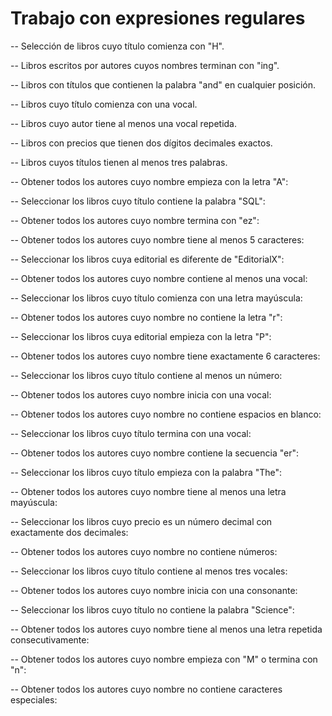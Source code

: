 # Trabajo con expresiones regulares

-- Selección de libros cuyo título comienza con "H".

-- Libros escritos por autores cuyos nombres terminan con "ing".

-- Libros con títulos que contienen la palabra "and" en cualquier posición.

-- Libros cuyo título comienza con una vocal.

-- Libros cuyo autor tiene al menos una vocal repetida.

-- Libros con precios que tienen dos dígitos decimales exactos.

-- Libros cuyos títulos tienen al menos tres palabras.

-- Obtener todos los autores cuyo nombre empieza con la letra "A":

-- Seleccionar los libros cuyo título contiene la palabra "SQL":

-- Obtener todos los autores cuyo nombre termina con "ez":

-- Obtener todos los autores cuyo nombre tiene al menos 5 caracteres:

-- Seleccionar los libros cuya editorial es diferente de "EditorialX":

-- Obtener todos los autores cuyo nombre contiene al menos una vocal:

-- Seleccionar los libros cuyo título comienza con una letra mayúscula:

-- Obtener todos los autores cuyo nombre no contiene la letra "r":

-- Seleccionar los libros cuya editorial empieza con la letra "P":

-- Obtener todos los autores cuyo nombre tiene exactamente 6 caracteres:

-- Seleccionar los libros cuyo título contiene al menos un número:

-- Obtener todos los autores cuyo nombre inicia con una vocal:

-- Obtener todos los autores cuyo nombre no contiene espacios en blanco:

-- Seleccionar los libros cuyo título termina con una vocal:

-- Obtener todos los autores cuyo nombre contiene la secuencia "er":

-- Seleccionar los libros cuyo título empieza con la palabra "The":

-- Obtener todos los autores cuyo nombre tiene al menos una letra mayúscula:

-- Seleccionar los libros cuyo precio es un número decimal con exactamente dos decimales:

-- Obtener todos los autores cuyo nombre no contiene números:

-- Seleccionar los libros cuyo título contiene al menos tres vocales:

-- Obtener todos los autores cuyo nombre inicia con una consonante:

-- Seleccionar los libros cuyo título no contiene la palabra "Science":

-- Obtener todos los autores cuyo nombre tiene al menos una letra repetida consecutivamente:

-- Obtener todos los autores cuyo nombre empieza con "M" o termina con "n":

-- Obtener todos los autores cuyo nombre no contiene caracteres especiales:
